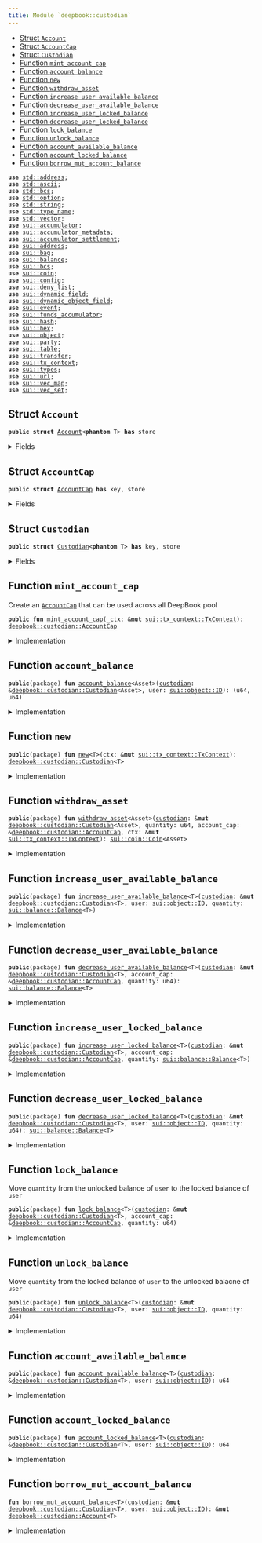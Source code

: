 ```yaml
---
title: Module `deepbook::custodian`
---
```




-  [Struct `Account`](#deepbook_custodian_Account)
-  [Struct `AccountCap`](#deepbook_custodian_AccountCap)
-  [Struct `Custodian`](#deepbook_custodian_Custodian)
-  [Function `mint_account_cap`](#deepbook_custodian_mint_account_cap)
-  [Function `account_balance`](#deepbook_custodian_account_balance)
-  [Function `new`](#deepbook_custodian_new)
-  [Function `withdraw_asset`](#deepbook_custodian_withdraw_asset)
-  [Function `increase_user_available_balance`](#deepbook_custodian_increase_user_available_balance)
-  [Function `decrease_user_available_balance`](#deepbook_custodian_decrease_user_available_balance)
-  [Function `increase_user_locked_balance`](#deepbook_custodian_increase_user_locked_balance)
-  [Function `decrease_user_locked_balance`](#deepbook_custodian_decrease_user_locked_balance)
-  [Function `lock_balance`](#deepbook_custodian_lock_balance)
-  [Function `unlock_balance`](#deepbook_custodian_unlock_balance)
-  [Function `account_available_balance`](#deepbook_custodian_account_available_balance)
-  [Function `account_locked_balance`](#deepbook_custodian_account_locked_balance)
-  [Function `borrow_mut_account_balance`](#deepbook_custodian_borrow_mut_account_balance)


<pre><code><b>use</b> <a href="../std/address.md#std_address">std::address</a>;
<b>use</b> <a href="../std/ascii.md#std_ascii">std::ascii</a>;
<b>use</b> <a href="../std/bcs.md#std_bcs">std::bcs</a>;
<b>use</b> <a href="../std/option.md#std_option">std::option</a>;
<b>use</b> <a href="../std/string.md#std_string">std::string</a>;
<b>use</b> <a href="../std/type_name.md#std_type_name">std::type_name</a>;
<b>use</b> <a href="../std/vector.md#std_vector">std::vector</a>;
<b>use</b> <a href="../sui/accumulator.md#sui_accumulator">sui::accumulator</a>;
<b>use</b> <a href="../sui/accumulator_metadata.md#sui_accumulator_metadata">sui::accumulator_metadata</a>;
<b>use</b> <a href="../sui/accumulator_settlement.md#sui_accumulator_settlement">sui::accumulator_settlement</a>;
<b>use</b> <a href="../sui/address.md#sui_address">sui::address</a>;
<b>use</b> <a href="../sui/bag.md#sui_bag">sui::bag</a>;
<b>use</b> <a href="../sui/balance.md#sui_balance">sui::balance</a>;
<b>use</b> <a href="../sui/bcs.md#sui_bcs">sui::bcs</a>;
<b>use</b> <a href="../sui/coin.md#sui_coin">sui::coin</a>;
<b>use</b> <a href="../sui/config.md#sui_config">sui::config</a>;
<b>use</b> <a href="../sui/deny_list.md#sui_deny_list">sui::deny_list</a>;
<b>use</b> <a href="../sui/dynamic_field.md#sui_dynamic_field">sui::dynamic_field</a>;
<b>use</b> <a href="../sui/dynamic_object_field.md#sui_dynamic_object_field">sui::dynamic_object_field</a>;
<b>use</b> <a href="../sui/event.md#sui_event">sui::event</a>;
<b>use</b> <a href="../sui/funds_accumulator.md#sui_funds_accumulator">sui::funds_accumulator</a>;
<b>use</b> <a href="../sui/hash.md#sui_hash">sui::hash</a>;
<b>use</b> <a href="../sui/hex.md#sui_hex">sui::hex</a>;
<b>use</b> <a href="../sui/object.md#sui_object">sui::object</a>;
<b>use</b> <a href="../sui/party.md#sui_party">sui::party</a>;
<b>use</b> <a href="../sui/table.md#sui_table">sui::table</a>;
<b>use</b> <a href="../sui/transfer.md#sui_transfer">sui::transfer</a>;
<b>use</b> <a href="../sui/tx_context.md#sui_tx_context">sui::tx_context</a>;
<b>use</b> <a href="../sui/types.md#sui_types">sui::types</a>;
<b>use</b> <a href="../sui/url.md#sui_url">sui::url</a>;
<b>use</b> <a href="../sui/vec_map.md#sui_vec_map">sui::vec_map</a>;
<b>use</b> <a href="../sui/vec_set.md#sui_vec_set">sui::vec_set</a>;
</code></pre>



<a name="deepbook_custodian_Account"></a>

## Struct `Account`



<pre><code><b>public</b> <b>struct</b> <a href="../deepbook/custodian.md#deepbook_custodian_Account">Account</a>&lt;<b>phantom</b> T&gt; <b>has</b> store
</code></pre>



<details>
<summary>Fields</summary>


<dl>
<dt>
<code>available_balance: <a href="../sui/balance.md#sui_balance_Balance">sui::balance::Balance</a>&lt;T&gt;</code>
</dt>
<dd>
</dd>
<dt>
<code>locked_balance: <a href="../sui/balance.md#sui_balance_Balance">sui::balance::Balance</a>&lt;T&gt;</code>
</dt>
<dd>
</dd>
</dl>


</details>

<a name="deepbook_custodian_AccountCap"></a>

## Struct `AccountCap`



<pre><code><b>public</b> <b>struct</b> <a href="../deepbook/custodian.md#deepbook_custodian_AccountCap">AccountCap</a> <b>has</b> key, store
</code></pre>



<details>
<summary>Fields</summary>


<dl>
<dt>
<code>id: <a href="../sui/object.md#sui_object_UID">sui::object::UID</a></code>
</dt>
<dd>
</dd>
</dl>


</details>

<a name="deepbook_custodian_Custodian"></a>

## Struct `Custodian`



<pre><code><b>public</b> <b>struct</b> <a href="../deepbook/custodian.md#deepbook_custodian_Custodian">Custodian</a>&lt;<b>phantom</b> T&gt; <b>has</b> key, store
</code></pre>



<details>
<summary>Fields</summary>


<dl>
<dt>
<code>id: <a href="../sui/object.md#sui_object_UID">sui::object::UID</a></code>
</dt>
<dd>
</dd>
<dt>
<code>account_balances: <a href="../sui/table.md#sui_table_Table">sui::table::Table</a>&lt;<a href="../sui/object.md#sui_object_ID">sui::object::ID</a>, <a href="../deepbook/custodian.md#deepbook_custodian_Account">deepbook::custodian::Account</a>&lt;T&gt;&gt;</code>
</dt>
<dd>
 Map from an AccountCap object ID to an Account object
</dd>
</dl>


</details>

<a name="deepbook_custodian_mint_account_cap"></a>

## Function `mint_account_cap`

Create an <code><a href="../deepbook/custodian.md#deepbook_custodian_AccountCap">AccountCap</a></code> that can be used across all DeepBook pool


<pre><code><b>public</b> <b>fun</b> <a href="../deepbook/custodian.md#deepbook_custodian_mint_account_cap">mint_account_cap</a>(_ctx: &<b>mut</b> <a href="../sui/tx_context.md#sui_tx_context_TxContext">sui::tx_context::TxContext</a>): <a href="../deepbook/custodian.md#deepbook_custodian_AccountCap">deepbook::custodian::AccountCap</a>
</code></pre>



<details>
<summary>Implementation</summary>


<pre><code><b>public</b> <b>fun</b> <a href="../deepbook/custodian.md#deepbook_custodian_mint_account_cap">mint_account_cap</a>(_ctx: &<b>mut</b> TxContext): <a href="../deepbook/custodian.md#deepbook_custodian_AccountCap">AccountCap</a> {
    <b>abort</b> 1337
}
</code></pre>



</details>

<a name="deepbook_custodian_account_balance"></a>

## Function `account_balance`



<pre><code><b>public</b>(package) <b>fun</b> <a href="../deepbook/custodian.md#deepbook_custodian_account_balance">account_balance</a>&lt;Asset&gt;(<a href="../deepbook/custodian.md#deepbook_custodian">custodian</a>: &<a href="../deepbook/custodian.md#deepbook_custodian_Custodian">deepbook::custodian::Custodian</a>&lt;Asset&gt;, user: <a href="../sui/object.md#sui_object_ID">sui::object::ID</a>): (u64, u64)
</code></pre>



<details>
<summary>Implementation</summary>


<pre><code><b>public</b>(package) <b>fun</b> <a href="../deepbook/custodian.md#deepbook_custodian_account_balance">account_balance</a>&lt;Asset&gt;(
    <a href="../deepbook/custodian.md#deepbook_custodian">custodian</a>: &<a href="../deepbook/custodian.md#deepbook_custodian_Custodian">Custodian</a>&lt;Asset&gt;,
    user: ID
): (u64, u64) {
    // <b>if</b> <a href="../deepbook/custodian.md#deepbook_custodian">custodian</a> account is not created yet, directly <b>return</b> (0, 0) rather than <b>abort</b>
    <b>if</b> (!table::contains(&<a href="../deepbook/custodian.md#deepbook_custodian">custodian</a>.account_balances, user)) {
        <b>return</b> (0, 0)
    };
    <b>let</b> account_balances = table::borrow(&<a href="../deepbook/custodian.md#deepbook_custodian">custodian</a>.account_balances, user);
    <b>let</b> avail_balance = balance::value(&account_balances.available_balance);
    <b>let</b> locked_balance = balance::value(&account_balances.locked_balance);
    (avail_balance, locked_balance)
}
</code></pre>



</details>

<a name="deepbook_custodian_new"></a>

## Function `new`



<pre><code><b>public</b>(package) <b>fun</b> <a href="../deepbook/custodian.md#deepbook_custodian_new">new</a>&lt;T&gt;(ctx: &<b>mut</b> <a href="../sui/tx_context.md#sui_tx_context_TxContext">sui::tx_context::TxContext</a>): <a href="../deepbook/custodian.md#deepbook_custodian_Custodian">deepbook::custodian::Custodian</a>&lt;T&gt;
</code></pre>



<details>
<summary>Implementation</summary>


<pre><code><b>public</b>(package) <b>fun</b> <a href="../deepbook/custodian.md#deepbook_custodian_new">new</a>&lt;T&gt;(ctx: &<b>mut</b> TxContext): <a href="../deepbook/custodian.md#deepbook_custodian_Custodian">Custodian</a>&lt;T&gt; {
    <a href="../deepbook/custodian.md#deepbook_custodian_Custodian">Custodian</a>&lt;T&gt; {
        id: object::new(ctx),
        account_balances: table::new(ctx),
    }
}
</code></pre>



</details>

<a name="deepbook_custodian_withdraw_asset"></a>

## Function `withdraw_asset`



<pre><code><b>public</b>(package) <b>fun</b> <a href="../deepbook/custodian.md#deepbook_custodian_withdraw_asset">withdraw_asset</a>&lt;Asset&gt;(<a href="../deepbook/custodian.md#deepbook_custodian">custodian</a>: &<b>mut</b> <a href="../deepbook/custodian.md#deepbook_custodian_Custodian">deepbook::custodian::Custodian</a>&lt;Asset&gt;, quantity: u64, account_cap: &<a href="../deepbook/custodian.md#deepbook_custodian_AccountCap">deepbook::custodian::AccountCap</a>, ctx: &<b>mut</b> <a href="../sui/tx_context.md#sui_tx_context_TxContext">sui::tx_context::TxContext</a>): <a href="../sui/coin.md#sui_coin_Coin">sui::coin::Coin</a>&lt;Asset&gt;
</code></pre>



<details>
<summary>Implementation</summary>


<pre><code><b>public</b>(package) <b>fun</b> <a href="../deepbook/custodian.md#deepbook_custodian_withdraw_asset">withdraw_asset</a>&lt;Asset&gt;(
    <a href="../deepbook/custodian.md#deepbook_custodian">custodian</a>: &<b>mut</b> <a href="../deepbook/custodian.md#deepbook_custodian_Custodian">Custodian</a>&lt;Asset&gt;,
    quantity: u64,
    account_cap: &<a href="../deepbook/custodian.md#deepbook_custodian_AccountCap">AccountCap</a>,
    ctx: &<b>mut</b> TxContext
): Coin&lt;Asset&gt; {
    coin::from_balance(<a href="../deepbook/custodian.md#deepbook_custodian_decrease_user_available_balance">decrease_user_available_balance</a>&lt;Asset&gt;(<a href="../deepbook/custodian.md#deepbook_custodian">custodian</a>, account_cap, quantity), ctx)
}
</code></pre>



</details>

<a name="deepbook_custodian_increase_user_available_balance"></a>

## Function `increase_user_available_balance`



<pre><code><b>public</b>(package) <b>fun</b> <a href="../deepbook/custodian.md#deepbook_custodian_increase_user_available_balance">increase_user_available_balance</a>&lt;T&gt;(<a href="../deepbook/custodian.md#deepbook_custodian">custodian</a>: &<b>mut</b> <a href="../deepbook/custodian.md#deepbook_custodian_Custodian">deepbook::custodian::Custodian</a>&lt;T&gt;, user: <a href="../sui/object.md#sui_object_ID">sui::object::ID</a>, quantity: <a href="../sui/balance.md#sui_balance_Balance">sui::balance::Balance</a>&lt;T&gt;)
</code></pre>



<details>
<summary>Implementation</summary>


<pre><code><b>public</b>(package) <b>fun</b> <a href="../deepbook/custodian.md#deepbook_custodian_increase_user_available_balance">increase_user_available_balance</a>&lt;T&gt;(
    <a href="../deepbook/custodian.md#deepbook_custodian">custodian</a>: &<b>mut</b> <a href="../deepbook/custodian.md#deepbook_custodian_Custodian">Custodian</a>&lt;T&gt;,
    user: ID,
    quantity: Balance&lt;T&gt;,
) {
    <b>let</b> account = <a href="../deepbook/custodian.md#deepbook_custodian_borrow_mut_account_balance">borrow_mut_account_balance</a>&lt;T&gt;(<a href="../deepbook/custodian.md#deepbook_custodian">custodian</a>, user);
    balance::join(&<b>mut</b> account.available_balance, quantity);
}
</code></pre>



</details>

<a name="deepbook_custodian_decrease_user_available_balance"></a>

## Function `decrease_user_available_balance`



<pre><code><b>public</b>(package) <b>fun</b> <a href="../deepbook/custodian.md#deepbook_custodian_decrease_user_available_balance">decrease_user_available_balance</a>&lt;T&gt;(<a href="../deepbook/custodian.md#deepbook_custodian">custodian</a>: &<b>mut</b> <a href="../deepbook/custodian.md#deepbook_custodian_Custodian">deepbook::custodian::Custodian</a>&lt;T&gt;, account_cap: &<a href="../deepbook/custodian.md#deepbook_custodian_AccountCap">deepbook::custodian::AccountCap</a>, quantity: u64): <a href="../sui/balance.md#sui_balance_Balance">sui::balance::Balance</a>&lt;T&gt;
</code></pre>



<details>
<summary>Implementation</summary>


<pre><code><b>public</b>(package) <b>fun</b> <a href="../deepbook/custodian.md#deepbook_custodian_decrease_user_available_balance">decrease_user_available_balance</a>&lt;T&gt;(
    <a href="../deepbook/custodian.md#deepbook_custodian">custodian</a>: &<b>mut</b> <a href="../deepbook/custodian.md#deepbook_custodian_Custodian">Custodian</a>&lt;T&gt;,
    account_cap: &<a href="../deepbook/custodian.md#deepbook_custodian_AccountCap">AccountCap</a>,
    quantity: u64,
): Balance&lt;T&gt; {
    <b>let</b> account = <a href="../deepbook/custodian.md#deepbook_custodian_borrow_mut_account_balance">borrow_mut_account_balance</a>&lt;T&gt;(<a href="../deepbook/custodian.md#deepbook_custodian">custodian</a>, object::uid_to_inner(&account_cap.id));
    balance::split(&<b>mut</b> account.available_balance, quantity)
}
</code></pre>



</details>

<a name="deepbook_custodian_increase_user_locked_balance"></a>

## Function `increase_user_locked_balance`



<pre><code><b>public</b>(package) <b>fun</b> <a href="../deepbook/custodian.md#deepbook_custodian_increase_user_locked_balance">increase_user_locked_balance</a>&lt;T&gt;(<a href="../deepbook/custodian.md#deepbook_custodian">custodian</a>: &<b>mut</b> <a href="../deepbook/custodian.md#deepbook_custodian_Custodian">deepbook::custodian::Custodian</a>&lt;T&gt;, account_cap: &<a href="../deepbook/custodian.md#deepbook_custodian_AccountCap">deepbook::custodian::AccountCap</a>, quantity: <a href="../sui/balance.md#sui_balance_Balance">sui::balance::Balance</a>&lt;T&gt;)
</code></pre>



<details>
<summary>Implementation</summary>


<pre><code><b>public</b>(package) <b>fun</b> <a href="../deepbook/custodian.md#deepbook_custodian_increase_user_locked_balance">increase_user_locked_balance</a>&lt;T&gt;(
    <a href="../deepbook/custodian.md#deepbook_custodian">custodian</a>: &<b>mut</b> <a href="../deepbook/custodian.md#deepbook_custodian_Custodian">Custodian</a>&lt;T&gt;,
    account_cap: &<a href="../deepbook/custodian.md#deepbook_custodian_AccountCap">AccountCap</a>,
    quantity: Balance&lt;T&gt;,
) {
    <b>let</b> account = <a href="../deepbook/custodian.md#deepbook_custodian_borrow_mut_account_balance">borrow_mut_account_balance</a>&lt;T&gt;(<a href="../deepbook/custodian.md#deepbook_custodian">custodian</a>, object::uid_to_inner(&account_cap.id));
    balance::join(&<b>mut</b> account.locked_balance, quantity);
}
</code></pre>



</details>

<a name="deepbook_custodian_decrease_user_locked_balance"></a>

## Function `decrease_user_locked_balance`



<pre><code><b>public</b>(package) <b>fun</b> <a href="../deepbook/custodian.md#deepbook_custodian_decrease_user_locked_balance">decrease_user_locked_balance</a>&lt;T&gt;(<a href="../deepbook/custodian.md#deepbook_custodian">custodian</a>: &<b>mut</b> <a href="../deepbook/custodian.md#deepbook_custodian_Custodian">deepbook::custodian::Custodian</a>&lt;T&gt;, user: <a href="../sui/object.md#sui_object_ID">sui::object::ID</a>, quantity: u64): <a href="../sui/balance.md#sui_balance_Balance">sui::balance::Balance</a>&lt;T&gt;
</code></pre>



<details>
<summary>Implementation</summary>


<pre><code><b>public</b>(package) <b>fun</b> <a href="../deepbook/custodian.md#deepbook_custodian_decrease_user_locked_balance">decrease_user_locked_balance</a>&lt;T&gt;(
    <a href="../deepbook/custodian.md#deepbook_custodian">custodian</a>: &<b>mut</b> <a href="../deepbook/custodian.md#deepbook_custodian_Custodian">Custodian</a>&lt;T&gt;,
    user: ID,
    quantity: u64,
): Balance&lt;T&gt; {
    <b>let</b> account = <a href="../deepbook/custodian.md#deepbook_custodian_borrow_mut_account_balance">borrow_mut_account_balance</a>&lt;T&gt;(<a href="../deepbook/custodian.md#deepbook_custodian">custodian</a>, user);
    split(&<b>mut</b> account.locked_balance, quantity)
}
</code></pre>



</details>

<a name="deepbook_custodian_lock_balance"></a>

## Function `lock_balance`

Move <code>quantity</code> from the unlocked balance of <code>user</code> to the locked balance of <code>user</code>


<pre><code><b>public</b>(package) <b>fun</b> <a href="../deepbook/custodian.md#deepbook_custodian_lock_balance">lock_balance</a>&lt;T&gt;(<a href="../deepbook/custodian.md#deepbook_custodian">custodian</a>: &<b>mut</b> <a href="../deepbook/custodian.md#deepbook_custodian_Custodian">deepbook::custodian::Custodian</a>&lt;T&gt;, account_cap: &<a href="../deepbook/custodian.md#deepbook_custodian_AccountCap">deepbook::custodian::AccountCap</a>, quantity: u64)
</code></pre>



<details>
<summary>Implementation</summary>


<pre><code><b>public</b>(package) <b>fun</b> <a href="../deepbook/custodian.md#deepbook_custodian_lock_balance">lock_balance</a>&lt;T&gt;(
    <a href="../deepbook/custodian.md#deepbook_custodian">custodian</a>: &<b>mut</b> <a href="../deepbook/custodian.md#deepbook_custodian_Custodian">Custodian</a>&lt;T&gt;,
    account_cap: &<a href="../deepbook/custodian.md#deepbook_custodian_AccountCap">AccountCap</a>,
    quantity: u64,
) {
    <b>let</b> to_lock = <a href="../deepbook/custodian.md#deepbook_custodian_decrease_user_available_balance">decrease_user_available_balance</a>(<a href="../deepbook/custodian.md#deepbook_custodian">custodian</a>, account_cap, quantity);
    <a href="../deepbook/custodian.md#deepbook_custodian_increase_user_locked_balance">increase_user_locked_balance</a>(<a href="../deepbook/custodian.md#deepbook_custodian">custodian</a>, account_cap, to_lock);
}
</code></pre>



</details>

<a name="deepbook_custodian_unlock_balance"></a>

## Function `unlock_balance`

Move <code>quantity</code> from the locked balance of <code>user</code> to the unlocked balacne of <code>user</code>


<pre><code><b>public</b>(package) <b>fun</b> <a href="../deepbook/custodian.md#deepbook_custodian_unlock_balance">unlock_balance</a>&lt;T&gt;(<a href="../deepbook/custodian.md#deepbook_custodian">custodian</a>: &<b>mut</b> <a href="../deepbook/custodian.md#deepbook_custodian_Custodian">deepbook::custodian::Custodian</a>&lt;T&gt;, user: <a href="../sui/object.md#sui_object_ID">sui::object::ID</a>, quantity: u64)
</code></pre>



<details>
<summary>Implementation</summary>


<pre><code><b>public</b>(package) <b>fun</b> <a href="../deepbook/custodian.md#deepbook_custodian_unlock_balance">unlock_balance</a>&lt;T&gt;(
    <a href="../deepbook/custodian.md#deepbook_custodian">custodian</a>: &<b>mut</b> <a href="../deepbook/custodian.md#deepbook_custodian_Custodian">Custodian</a>&lt;T&gt;,
    user: ID,
    quantity: u64,
) {
    <b>let</b> locked_balance = <a href="../deepbook/custodian.md#deepbook_custodian_decrease_user_locked_balance">decrease_user_locked_balance</a>&lt;T&gt;(<a href="../deepbook/custodian.md#deepbook_custodian">custodian</a>, user, quantity);
    <a href="../deepbook/custodian.md#deepbook_custodian_increase_user_available_balance">increase_user_available_balance</a>&lt;T&gt;(<a href="../deepbook/custodian.md#deepbook_custodian">custodian</a>, user, locked_balance)
}
</code></pre>



</details>

<a name="deepbook_custodian_account_available_balance"></a>

## Function `account_available_balance`



<pre><code><b>public</b>(package) <b>fun</b> <a href="../deepbook/custodian.md#deepbook_custodian_account_available_balance">account_available_balance</a>&lt;T&gt;(<a href="../deepbook/custodian.md#deepbook_custodian">custodian</a>: &<a href="../deepbook/custodian.md#deepbook_custodian_Custodian">deepbook::custodian::Custodian</a>&lt;T&gt;, user: <a href="../sui/object.md#sui_object_ID">sui::object::ID</a>): u64
</code></pre>



<details>
<summary>Implementation</summary>


<pre><code><b>public</b>(package) <b>fun</b> <a href="../deepbook/custodian.md#deepbook_custodian_account_available_balance">account_available_balance</a>&lt;T&gt;(
    <a href="../deepbook/custodian.md#deepbook_custodian">custodian</a>: &<a href="../deepbook/custodian.md#deepbook_custodian_Custodian">Custodian</a>&lt;T&gt;,
    user: ID,
): u64 {
    balance::value(&table::borrow(&<a href="../deepbook/custodian.md#deepbook_custodian">custodian</a>.account_balances, user).available_balance)
}
</code></pre>



</details>

<a name="deepbook_custodian_account_locked_balance"></a>

## Function `account_locked_balance`



<pre><code><b>public</b>(package) <b>fun</b> <a href="../deepbook/custodian.md#deepbook_custodian_account_locked_balance">account_locked_balance</a>&lt;T&gt;(<a href="../deepbook/custodian.md#deepbook_custodian">custodian</a>: &<a href="../deepbook/custodian.md#deepbook_custodian_Custodian">deepbook::custodian::Custodian</a>&lt;T&gt;, user: <a href="../sui/object.md#sui_object_ID">sui::object::ID</a>): u64
</code></pre>



<details>
<summary>Implementation</summary>


<pre><code><b>public</b>(package) <b>fun</b> <a href="../deepbook/custodian.md#deepbook_custodian_account_locked_balance">account_locked_balance</a>&lt;T&gt;(
    <a href="../deepbook/custodian.md#deepbook_custodian">custodian</a>: &<a href="../deepbook/custodian.md#deepbook_custodian_Custodian">Custodian</a>&lt;T&gt;,
    user: ID,
): u64 {
    balance::value(&table::borrow(&<a href="../deepbook/custodian.md#deepbook_custodian">custodian</a>.account_balances, user).locked_balance)
}
</code></pre>



</details>

<a name="deepbook_custodian_borrow_mut_account_balance"></a>

## Function `borrow_mut_account_balance`



<pre><code><b>fun</b> <a href="../deepbook/custodian.md#deepbook_custodian_borrow_mut_account_balance">borrow_mut_account_balance</a>&lt;T&gt;(<a href="../deepbook/custodian.md#deepbook_custodian">custodian</a>: &<b>mut</b> <a href="../deepbook/custodian.md#deepbook_custodian_Custodian">deepbook::custodian::Custodian</a>&lt;T&gt;, user: <a href="../sui/object.md#sui_object_ID">sui::object::ID</a>): &<b>mut</b> <a href="../deepbook/custodian.md#deepbook_custodian_Account">deepbook::custodian::Account</a>&lt;T&gt;
</code></pre>



<details>
<summary>Implementation</summary>


<pre><code><b>fun</b> <a href="../deepbook/custodian.md#deepbook_custodian_borrow_mut_account_balance">borrow_mut_account_balance</a>&lt;T&gt;(
    <a href="../deepbook/custodian.md#deepbook_custodian">custodian</a>: &<b>mut</b> <a href="../deepbook/custodian.md#deepbook_custodian_Custodian">Custodian</a>&lt;T&gt;,
    user: ID,
): &<b>mut</b> <a href="../deepbook/custodian.md#deepbook_custodian_Account">Account</a>&lt;T&gt; {
    <b>if</b> (!table::contains(&<a href="../deepbook/custodian.md#deepbook_custodian">custodian</a>.account_balances, user)) {
        table::add(
            &<b>mut</b> <a href="../deepbook/custodian.md#deepbook_custodian">custodian</a>.account_balances,
            user,
            <a href="../deepbook/custodian.md#deepbook_custodian_Account">Account</a> { available_balance: balance::zero(), locked_balance: balance::zero() }
        );
    };
    table::borrow_mut(&<b>mut</b> <a href="../deepbook/custodian.md#deepbook_custodian">custodian</a>.account_balances, user)
}
</code></pre>



</details>
